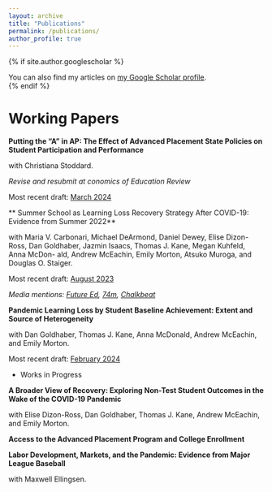```yaml
---
layout: archive
title: "Publications"
permalink: /publications/
author_profile: true
---
```


{% if site.author.googlescholar %}
  <div class="wordwrap">You can also find my articles on <a href="{{site.author.googlescholar}}">my Google Scholar profile</a>.</div>
{% endif %}


# Working Papers

**Putting the “A” in AP: The Effect of Advanced Placement State Policies on Student Participation and Performance** 

with Christiana Stoddard. 

*Revise and resubmit at conomics of Education Review*

Most recent draft: [March 2024](/files/CallenStoddard2024.pdf)

** Summer School as Learning Loss Recovery Strategy After COVID-19: Evidence from Summer 2022**

with Maria V. Carbonari, Michael DeArmond, Daniel Dewey, Elise Dizon-Ross,
Dan Goldhaber, Jazmin Isaacs, Thomas J. Kane, Megan Kuhfeld, Anna McDon-
ald, Andrew McEachin, Emily Morton, Atsuko Muroga, and Douglas O. Staiger.

Most recent draft: [August 2023](https://caldercenter.org/sites/default/files/CALDER%20WP%20291-0823.pdf)

*Media mentions: [Future Ed](https://www.future-ed.org/research-news-summer-learnings-impact-on-academic-recovery/), [74m](https://www.the74million.org/article/four-reasons-to-be-hopeful-from-latest-summer-school-study/), [Chalkbeat](https://www.chalkbeat.org/2023/8/15/23833338/pandemic-covid-summer-school-learning-loss-recovery-research/#:~:text=Summer%20school%20might%20be%20more,learning%20opportunities%20over%20multiple%20summers.)*

**Pandemic Learning Loss by Student Baseline Achievement: Extent and Source of Heterogeneity**

with Dan Goldhaber, Thomas J. Kane, Anna McDonald, Andrew McEachin, and Emily Morton.

Most recent draft: [February 2024](https://caldercenter.org/publications/pandemic-learning-loss-student-baseline-achievement-extent-and-sources-heterogeneity)


* Works in Progress

**A Broader View of Recovery: Exploring Non-Test Student Outcomes in the Wake of the COVID-19 Pandemic**

with Elise Dizon-Ross, Dan Goldhaber, Thomas J. Kane, Andrew McEachin, and Emily Morton. 

**Access to the Advanced Placement Program and College Enrollment**

**Labor Development, Markets, and the Pandemic: Evidence from Major League Baseball**

with Maxwell Ellingsen.


